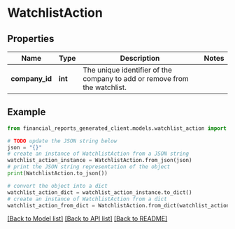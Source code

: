 # WatchlistAction


## Properties

Name | Type | Description | Notes
------------ | ------------- | ------------- | -------------
**company_id** | **int** | The unique identifier of the company to add or remove from the watchlist. | 

## Example

```python
from financial_reports_generated_client.models.watchlist_action import WatchlistAction

# TODO update the JSON string below
json = "{}"
# create an instance of WatchlistAction from a JSON string
watchlist_action_instance = WatchlistAction.from_json(json)
# print the JSON string representation of the object
print(WatchlistAction.to_json())

# convert the object into a dict
watchlist_action_dict = watchlist_action_instance.to_dict()
# create an instance of WatchlistAction from a dict
watchlist_action_from_dict = WatchlistAction.from_dict(watchlist_action_dict)
```
[[Back to Model list]](../README.md#documentation-for-models) [[Back to API list]](../README.md#documentation-for-api-endpoints) [[Back to README]](../README.md)


